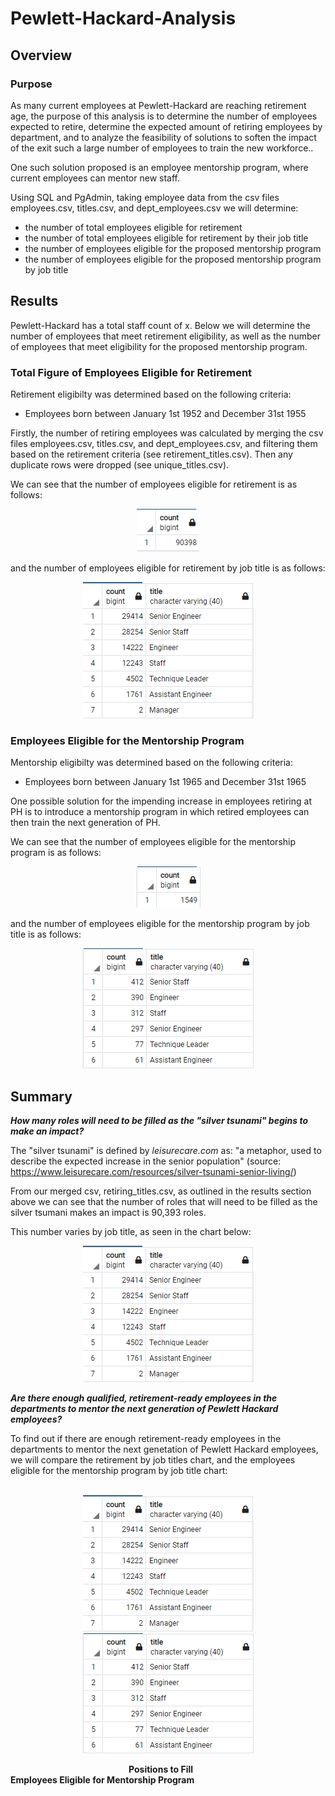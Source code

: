 # Pewlett-Hackard-Analysis

## Overview 

### Purpose
As many current employees at Pewlett-Hackard are reaching retirement age, the purpose of this analysis is to determine the number of employees expected to retire, determine the expected amount of retiring employees by department, and to analyze the feasibility of solutions to soften the impact of the exit such a large number of employees to train the new workforce.. 

One such solution proposed is an employee mentorship program, where current employees can mentor new staff.  

Using SQL and PgAdmin, taking employee data from the csv files employees.csv, titles.csv, and dept_employees.csv we will determine:

- the number of total employees eligible for retirement
- the number of total employees eligible for retirement by their job title
- the number of employees eligible for the proposed mentorship program
- the number of employees eligible for the proposed mentorship program by job title


## Results 
Pewlett-Hackard has a total staff count of x. Below we will determine the number of employees that meet retirement eligibility, as well as the number of employees that meet eligibility for the proposed mentorship program.

### Total Figure of Employees Eligible for Retirement

Retirement eligibilty was determined based on the following criteria:

- Employees born between January 1st 1952 and December 31st 1955


Firstly, the number of retiring employees was calculated by merging the csv files employees.csv, titles.csv, and dept_employees.csv, and filtering them based on the retirement criteria (see retirement_titles.csv). Then any duplicate rows were dropped (see unique_titles.csv).

We can see that the number of employees eligible for retirement is as follows:

<p align="center">
<img src=https://github.com/smanowar/Pewlett-Hackard-Analysis/blob/main/visuals/number_of_retiring_employees.PNG> 
</p>

and the number of employees eligible for retirement by job title is as follows:

<p align="center">
<img src=https://github.com/smanowar/Pewlett-Hackard-Analysis/blob/main/visuals/retiring_count_by_title.PNG> 
</p>

 
### Employees Eligible for the Mentorship Program

Mentorship eligibilty was determined based on the following criteria:

- Employees born between January 1st 1965 and December 31st 1965


One possible solution for the impending increase in employees retiring at PH is to introduce a mentorship program in which retired employees can then train the next generation of PH.

We can see that the number of employees eligible for the mentorship program is as follows:

<p align="center">
<img src=https://github.com/smanowar/Pewlett-Hackard-Analysis/blob/main/visuals/eligible_mentorship_program%20_count.PNG> 
</p>

and the number of employees eligible for the mentorship program by job title is as follows:

<p align="center">
<img src=https://github.com/smanowar/Pewlett-Hackard-Analysis/blob/main/visuals/mentorship_eligibility_by_department.PNG> 
</p>

## Summary

**_How many roles will need to be filled as the "silver tsunami" begins to make an impact?_**

The "silver tsunami" is defined by *leisurecare.com* as: "a metaphor, used to describe the expected increase in the senior population" (source: https://www.leisurecare.com/resources/silver-tsunami-senior-living/)

From our merged csv, retiring_titles.csv, as outlined in the results section above we can see that the number of roles that will need to be filled as the silver tsumani makes an impact is 90,393 roles.

This number varies by job title, as seen in the chart below:

<p align="center">
<img src=https://github.com/smanowar/Pewlett-Hackard-Analysis/blob/main/visuals/retiring_count_by_title.PNG> 
</p>

**_Are there enough qualified, retirement-ready employees in the departments to mentor the next generation of Pewlett Hackard employees?_**

To find out if there are enough retirement-ready employees in the departments to mentor the next genetation of Pewlett Hackard employees, we will compare the retirement by job titles chart, and the employees eligible for the mentorship program by job title chart:
<br>
<br>
<p align="center">
<img src=https://github.com/smanowar/Pewlett-Hackard-Analysis/blob/main/visuals/retiring_count_by_title.PNG> 
<img src=https://github.com/smanowar/Pewlett-Hackard-Analysis/blob/main/visuals/mentorship_eligibility_by_department.PNG> 
</p>

&nbsp; &nbsp; &nbsp; &nbsp; &nbsp; &nbsp; &nbsp; &nbsp; &nbsp; &nbsp; &nbsp; &nbsp; &nbsp; &nbsp; &nbsp; &nbsp; &nbsp; &nbsp; &nbsp; &nbsp; &nbsp; &nbsp; &nbsp; &nbsp; **Positions to Fill** &nbsp; &nbsp; &nbsp; &nbsp; &nbsp; &nbsp; &nbsp; &nbsp; &nbsp; &nbsp; &nbsp; &nbsp; &nbsp; &nbsp; &nbsp; &nbsp; &nbsp; &nbsp; &nbsp; **Employees Eligible for Mentorship Program**

